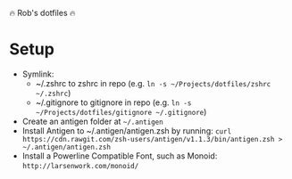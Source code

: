:fire: Rob's dotfiles :fire:

# Setup
- Symlink:
  - ~/.zshrc to zshrc in repo (e.g. `ln -s ~/Projects/dotfiles/zshrc ~/.zshrc`)
  - ~/.gitignore to gitignore in repo (e.g. `ln -s ~/Projects/dotfiles/gitignore ~/.gitignore`)
- Create an antigen folder at `~/.antigen`
- Install Antigen to ~/.antigen/antigen.zsh by running: `curl https://cdn.rawgit.com/zsh-users/antigen/v1.1.3/bin/antigen.zsh > ~/.antigen/antigen.zsh`
- Install a Powerline Compatible Font, such as Monoid: `http://larsenwork.com/monoid/`
